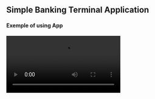 
## **Simple Banking Terminal Application**

#### Exemple of using App
![Demo](https://github.com/dsersun/Denis_Sersun/blob/bonus_hw_1/src/main/java/bonus_hw_1/2023-10-05%2022-03-11.mkv)
